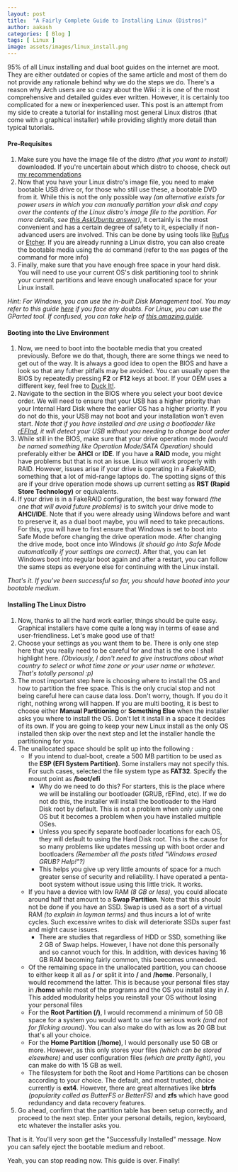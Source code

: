 ```yaml
---
layout: post
title:  "A Fairly Complete Guide to Installing Linux (Distros)"
author: aakash
categories: [ Blog ]
tags: [ Linux ]
image: assets/images/linux_install.png
---
```


95% of all Linux installing and dual boot guides on the internet are moot. They are either outdated or copies of the same article and most of them do not provide any rationale behind why we do the steps we do. There's a reason why Arch users are so crazy about the Wiki : it is one of the most comprehensive and detailed guides ever written. However, it is certainly too complicated for a new or inexperienced user. This post is an attempt from my side to create a tutorial for installing most general Linux distros (that come with a graphical installer) while providing slightly more detail than typical tutorials. 


#### Pre-Requisites 

1. Make sure you have the image file of the distro *(that you want to install)* downloaded. If you're uncertain about which distro to choose, check out [my recommendations](../linux-distro-choosing-guide/)
2. Now that you have your Linux distro's image file, you need to make bootable USB drive or, for those who still use these, a bootable DVD from it. While this is not the only possible way *(an alternative exists for power users in which you can manually partition your disk and copy over the contents of the Linux distro's image file to the partition. For more details, see [this AskUbuntu answer](https://askubuntu.com/questions/484434/how-can-i-install-ubuntu-without-cd-and-usb))*, it certainly is the most convenient and has a certain degree of safety to it, especially if non-advanced users are involved. This can be done by using tools like [Rufus](https://www.balena.io/etcher/) or [Etcher](https://www.balena.io/etcher/). If you are already running a Linux distro, you can also create the bootable media using the ```dd``` command (refer to the ```man``` pages of the command for more info)
3. Finally, make sure that you have enough free space in your hard disk. You will need to use your current OS's disk partitioning tool to shrink your current partitions and leave enough unallocated space for your Linux install. 

*Hint: For Windows, you can use the in-built  Disk Management tool. You may refer to this guide [here](https://www.digitaltrends.com/computing/how-to-partition-a-hard-drive-in-windows/) if you face any doubts. For Linux, you can use the GParted tool. If confused, you can take help of [this amazing guide](https://www.lifewire.com/use-gparted-to-partition-hard-drive-2205693).*


#### Booting into the Live Environment

1. Now, we need to boot into the bootable media that you created previously. Before we do that, though, there are some things we need to get out of the way. It is always a good idea to open the BIOS and have a look so that any futher pitfalls may be avoided. You can usually open the BIOS by repeatedly pressing **F2** or **F12** keys at boot. If your OEM uses a different key, feel free to [Duck It!](https://duckduckgo.com/).
2. Navigate to the section in the BIOS where you select your boot device order. We will need to ensure that your USB has a higher priority than your Internal Hard Disk where the earlier OS has a higher priority. If you do not do this, your USB may not boot and your installation won't even start. *Note that if you have installed and are using a bootloader like [rEFInd](https://www.rodsbooks.com/refind/), it will detect your USB without you needing to change boot order*
3. While still in the BIOS, make sure that your drive operation mode *(would be named something like Operation Mode/SATA Operation)* should preferably either be **AHCI** or **IDE**. If you have a **RAID** mode, you might have problems but that is not an issue. Linux will work properly with RAID. However, issues arise if your drive is operating in a FakeRAID, something that a lot of mid-range laptops do. The spotting signs of this are if your drive operation mode shows up current setting as **RST (Rapid Store Technology)** or equivalents. 
4. If your drive is in a FakeRAID configuration, the best way forward *(the one that will avoid future problems)* is to switch your drive mode to **AHCI/IDE**. Note that if you were already using Windows before and want to preserve it, as a dual boot maybe, you will need to take precautions. For this, you will have to first ensure that Windows is set to boot into Safe Mode before changing the drive operation mode. After changing the drive mode, boot once into Windows *(it should go into Safe Mode automatically if your settings are correct)*. After that, you can let Windows boot into regular boot again and after a restart, you can follow the same steps as everyone else for continuing with the Linux install. 

*That's it. If you've been successful so far, you should have booted into your bootable medium.*

#### Installing The Linux Distro

1. Now, thanks to all the hard work earlier, things should be quite easy. Graphical installers have come quite a long way in terms of ease and user-friendliness. Let's make good use of that!
2. Choose your settings as you want them to be. There is only one step here that you really need to be careful for and that is the one I shall highlight here. *(Obviously, I don't need to give instructions about what country to select or what time zone or your user name or whatever. That's totally personal :p)*
3. The most important step here is choosing where to install the OS and how to partition the free space. This is the only crucial stop and not being careful here can cause data loss. Don't worry, though. If you do it right, nothing wrong will happen. If you are multi booting, it is best to choose either **Manual Partitioning** or **Something Else** when the installer asks you where to install the OS. Don't let it install in a space it decides of its own. If you are going to keep your new Linux install as the only OS installed then skip over the next step and let the installer handle the partitioning for you.
4. The unallocated space should be split up into the following :
    * If you intend to dual-boot, create a 500 MB partition to be used as the **ESP (EFI System Partition)**. Some installers may not specify this. For such cases, selected the file system type as **FAT32**. Specify the mount point as **/boot/efi**
        * Why do we need to do this? For starters, this is the place where we will be installing our bootloader (GRUB, rEFInd, etc). If we do not do this, the installer will install the bootloader to the Hard Disk root by default. This is not a problem when only using one OS but it becomes a problem when you have installed multiple OSes. 
        * Unless you specify separate bootloader locations for each OS, they will default to using the Hard Disk root. This is the cause for so many problems like updates messing up with boot order and bootloaders *(Remember all the posts titled "Windows erased GRUB? Help!"?)* 
        * This helps you give up very little amounts of space for a much greater sense of security and reliability. I have operated a penta-boot system without issue using this little trick. It works.
    * If you have a device with low RAM *(8 GB or less)*, you could allocate around half that amount to a **Swap Partition**. Note that this should not be done if you have an SSD. Swap is used as a sort of a virtual RAM *(to explain in layman terms)* and thus incurs a lot of write cycles. Such excessive writes to disk will deteriorate SSDs super fast and might cause issues. 
        * There are studies that regardless of HDD or SSD, something like 2 GB of Swap helps. However, I have not done this personally and so cannot vouch for this. In addition, with devices having 16 GB RAM becoming fairly common, this beecomes unneeded.
    * Of the remaining space in the unallocated partition, you can choose to either keep it all as **/** or split it into **/** and **/home**. Personally, I would recommend the latter. This is because your personal files stay in **/home** while most of the programs and the OS you install stay in **/**. This added modularity helps you reinstall your OS without losing your personal files
    * For the **Root Partition (/)**, I would recommend a minimum of 50 GB space for a system you would want to use for serious work *(and not for flicking around)*. You can also make do with as low as 20 GB but that's all your choice.
    * For the **Home Partition (/home)**, I would personally use 50 GB or more. However, as this only stores your files *(which can be stored elsewhere)* and user configuration files *(which are pretty light)*, you can make do with 15 GB as well. 
    * The filesystem for both the Root and Home Partitions can be chosen according to your choice. The default, and most trusted, choice currently is **ext4**. However, there are great alternatives like **btrfs** *(popularity called as ButterFS or BetterFS)* and **zfs** which have good redundancy and data recovery features. 
5. Go ahead, confirm that the partition table has been setup correctly, and proceed to the next step. Enter your personal details, region, keyboard, etc whatever the installer asks you. 


That is it. You'll very soon get the "Successfully Installed" message. Now you can safely eject the bootable medium and reboot. 

Yeah, you can stop reading now. This guide is over. Finally! 
